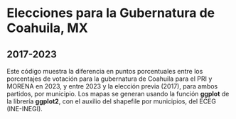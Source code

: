 # Elecciones para la Gubernatura de Coahuila, MX
## 2017-2023

Este código muestra la diferencia en puntos porcentuales entre los porcentajes de votación para la gubernatura de Coahuila para el PRI y MORENA en 2023, y entre 2023 y la elección previa (2017), para ambos partidos, por municipio. Los mapas se generan usando la función **ggplot** de la librería **ggplot2**, con el auxilio del shapefile por municipios, del ECEG (INE-INEGI).
